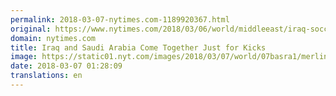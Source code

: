 ```yaml
---
permalink: 2018-03-07-nytimes.com-1189920367.html
original: https://www.nytimes.com/2018/03/06/world/middleeast/iraq-soccer-saudi-arabia.html?partner=rss&amp;emc=rss
domain: nytimes.com
title: Iraq and Saudi Arabia Come Together Just for Kicks
image: https://static01.nyt.com/images/2018/03/07/world/07basra1/merlin_134735013_07281c37-1464-4bb1-ba52-84830a7fa28b-mediumThreeByTwo440.jpg
date: 2018-03-07 01:28:09
translations: en
---
```



